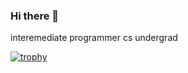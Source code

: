 ### Hi there 👋
interemediate programmer
cs undergrad

[![trophy](https://github-profile-trophy.vercel.app/?username=lyrnoxx)](https://github.com/ryo-ma/github-profile-trophy)
<!--
**lyrnoxx/lyrnoxx** is a ✨ _special_ ✨ repository because its `README.md` (this file) appears on your GitHub profile.

Here are some ideas to get you started:

- 🔭 I’m currently working on ...
- 🌱 I’m currently learning ...
- 👯 I’m looking to collaborate on ...
- 🤔 I’m looking for help with ...
- 💬 Ask me about ...
- 📫 How to reach me: ...
- 😄 Pronouns: ...
- ⚡ Fun fact: ...
-->
